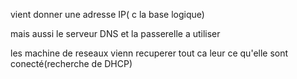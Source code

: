 

vient donner une adresse IP( c la base logique)

mais aussi le serveur DNS et la passerelle a utiliser

les machine de reseaux vienn recuperer tout ca leur ce qu'elle sont conecté(recherche de DHCP)

